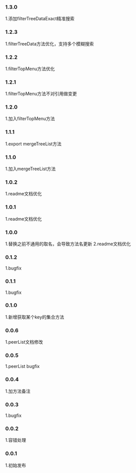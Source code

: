 ### 1.3.0
1.添加filterTreeDataExact精准搜索
### 1.2.3
1.filterTreeData方法优化，支持多个模糊搜索
### 1.2.2
1.filterTopMenu方法优化
### 1.2.1
1.filterTopMenu方法不对引用做变更
### 1.2.0
1.加入filterTopMenu方法
### 1.1.1
1.export mergeTreeList方法
### 1.1.0
1.加入mergeTreeList方法
### 1.0.2
1.readme文档优化
### 1.0.1
1.readme文档优化
### 1.0.0
1.替换之前不通用的取名，会导致方法名更新
2.readme文档优化
### 0.1.2
1.bugfix
### 0.1.1
1.bugfix
### 0.1.0
1.新增获取某个key的集合方法
### 0.0.6
1.peerList文档修改
### 0.0.5
1.peerList bugfix
### 0.0.4
1.加方法备注
### 0.0.3
1.bugfix
### 0.0.2
1.容错处理
### 0.0.1
1.初始发布